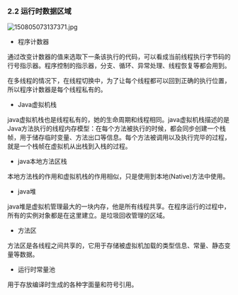 ### 2.2 运行时数据区域

![150805073137371.jpg](https://i.loli.net/2020/09/30/6XMD4Q97W3lykFf.jpg)

-  程序计数器

通过改变计数器的值来选取下一条该执行的代码，可以看成当前线程执行字节码的行号指示器。程序控制的指示器，分支、循环、异常处理、线程恢复等都会用到。

在多线程的情况下，在线程切换中，为了让每个线程都可以回到正确的执行位置，所以程序计数器是每个线程私有的。

- Java虚拟机栈

java虚拟机栈也是线程私有的，她的生命周期和线程相同。java虚拟机栈描述的是Java方法执行的线程内存模型：在每个方法被执行的时候，都会同步创建一个栈帧，用于储存临时变量、方法出口等信息。每个方法被调用以及执行完毕的过程，就是一个栈帧在虚拟机从出栈到入栈的过程。

- java本地方法区栈

本地方法栈的作用和虚拟机栈的作用相似，只是使用到本地(Native)方法中使用。

- java堆

java堆是虚拟机管理最大的一块内存，他是所有线程共享。在程序运行的过程中，所有的实例对象都是在这里建立。是垃圾回收管理的区域。

- 方法区

方法区是各线程之间共享的，它用于存储被虚拟机加载的类型信息、常量、静态变量等数据。

- 运行时常量池

用于存放编译时生成的各种字面量和符号引用。



